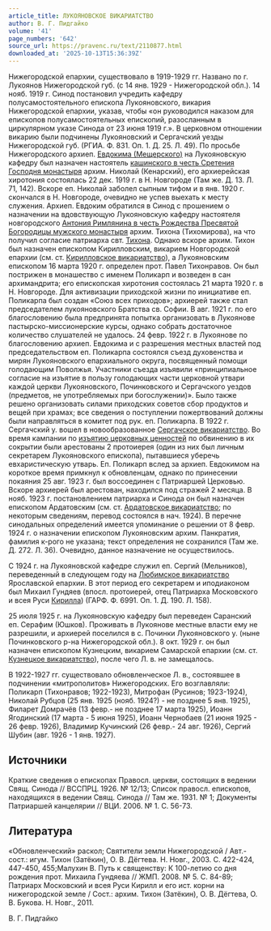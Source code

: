 ```yaml
---
article_title: ЛУКОЯНОВСКОЕ ВИКАРИАТСТВО
author: В. Г. Пидгайко
volume: '41'
page_numbers: '642'
source_url: https://pravenc.ru/text/2110877.html
downloaded_at: '2025-10-13T15:36:39Z'
---
```


Нижегородской епархии, существовало в 1919-1929 гг. Названо по г. Лукоянов Нижегородской губ. (с 14 янв. 1929 - Нижегородской обл.). 14 нояб. 1919 г. Синод постановил учредить кафедру полусамостоятельного епископа Лукояновского, викария Нижегородской епархии, указав, чтобы «он руководился наказом для епископов полусамостоятельных епископий, разосланным в циркулярном указе Синода от 23 июня 1919 г.». В церковном отношении викарию были подчинены Лукояновский и Сергачский уезды Нижегородской губ. (РГИА. Ф. 831. Оп. 1. Д. 25. Л. 49). По просьбе Нижегородского архиеп. [Евдокима (Мещерского)](https://pravenc.ru/text/Евдоким.html) на Лукояновскую кафедру был назначен настоятель [кашинского в честь Сретения Господня монастыря](<https://pravenc.ru/text/кашинского в честь Сретения Господня монастыря.html>) архим. Николай (Кенарский), его архиерейская хиротония состоялась 22 дек. 1919 г. в Н. Новгороде (Там же. Д. 13. Л. 71, 142). Вскоре еп. Николай заболел сыпным тифом и в янв. 1920 г. скончался в Н. Новгороде, очевидно не успев выехать к месту служения. Архиеп. Евдоким обратился в Синод с прошением о назначении на вдовствующую Лукояновскую кафедру настоятеля новгородского [Антония Римлянина в честь Рождества Пресвятой Богородицы мужского монастыря](<https://pravenc.ru/text/Антония Римлянина в честь Рождества Пресвятой Богородицы мужского монастыря.html>) архим. Тихона (Тихомирова), на что получил согласие патриарха свт. [Тихона](https://pravenc.ru/text/Тихон.html). Однако вскоре архим. Тихон был назначен епископом Кирилловским, викарием Новгородской епархии (см. ст. [Кирилловское викариатство](<https://pravenc.ru/text/Кирилловское викариатство.html>)), а Лукояновским епископом 16 марта 1920 г. определен прот. Павел Тихонравов. Он был пострижен в монашество с именем Поликарп и возведен в сан архимандрита; его епископская хиротония состоялась 21 марта 1920 г. в Н. Новгороде. Для активизации приходской жизни по инициативе еп. Поликарпа был создан «Союз всех приходов»; архиерей также стал председателем лукояновского Братства св. Софии. В авг. 1921 г. по его благословению была предпринята попытка организовать в Лукоянове пастырско-миссионерские курсы, однако собрать достаточное количество слушателей не удалось. 24 февр. 1922 г. в Лукоянове по благословению архиеп. Евдокима и с разрешения местных властей под председательством еп. Поликарпа состоялся съезд духовенства и мирян Лукояновского епархиального округа, посвященный помощи голодающим Поволжья. Участники съезда изъявили «принципиальное согласие на изъятие в пользу голодающих части церковной утвари каждой церкви Лукояновского, Починковского и Сергачского уездов (предметов, не употребляемых при богослужении)». Было также решено организовать силами приходских советов сбор продуктов и вещей при храмах; все сведения о поступлении пожертвований должны были направляться в комитет под рук. еп. Поликарпа. В 1922 г. Сергачский у. вошел в новообразованное [Сергачское викариатство](<https://pravenc.ru/text/Сергачское викариатство.html>). Во время кампании по [изъятию церковных ценностей](<https://pravenc.ru/text/ИЗЪЯТИЕ ЦЕРКОВНЫХ ЦЕННОСТЕЙ.html>) по обвинению в их сокрытии были арестованы 2 протоиерея (один из них был личным секретарем Лукояновского епископа), пытавшиеся уберечь евхаристическую утварь. Еп. Поликарп вслед за архиеп. Евдокимом на короткое время примкнул к обновленцам, однако по принесении покаяния 25 авг. 1923 г. был воссоединен с Патриаршей Церковью. Вскоре архиерей был арестован, находился под стражей 2 месяца. В нояб. 1923 г. постановлением патриарха и Синода он был назначен епископом Ардатовским (см. ст. [Ардатовское викариатство](<https://pravenc.ru/text/Ардатовское викариатство.html>); по некоторым сведениям, перевод состоялся в нач. 1924). В перечне синодальных определений имеется упоминание о решении от 8 февр. 1924 г. о назначении епископом Лукояновским архим. Панкратия, фамилия к-рого не указана; текст определения не сохранился (Там же. Д. 272. Л. 36). Очевидно, данное назначение не осуществилось.

С 1924 г. на Лукояновской кафедре служил еп. Сергий (Мельников), переведенный в следующем году на [Любимское викариатство](<https://pravenc.ru/text/Любимское викариатство.html>) Ярославской епархии. В этот период его секретарем и иподиаконом был Михаил Гундяев (впосл. протоиерей, отец Патриарха Московского и всея Руси [Кирилла](https://pravenc.ru/text/Кирилл.html)) (ГАРФ. Ф. 6991. Оп. 1. Д. 190. Л. 158).

25 июля 1925 г. на Лукояновскую кафедру был переведен Саранский еп. Серафим (Юшков). Проживать в Лукоянове местные власти ему не разрешили, и архиерей поселился в с. Починки Лукояновского у. (ныне Починковского р-на Нижегородской обл.). 8 окт. 1929 г. он был назначен епископом Кузнецким, викарием Самарской епархии (см. ст. [Кузнецкое викариатство](<https://pravenc.ru/text/Кузнецкое викариатство.html>)), после чего Л. в. не замещалось.

В 1922-1927 гг. существовало обновленческое Л. в., состоявшее в подчинении «митрополитов» Нижегородских. Его возглавляли: Поликарп (Тихонравов; 1922-1923), Митрофан (Русинов; 1923-1924), Николай Рубцов (25 янв. 1925 (нояб. 1924?) - не позднее 5 янв. 1925), Филарет Домрачёв (13 февр.- не позднее 17 марта 1925), Иоанн Ягодинский (17 марта - 5 июня 1925), Иоанн Чернобаев (21 июня 1925 - 26 февр. 1926), Владимир Кучинский (26 февр.- 24 авг. 1926), Сергий Шубин (авг. 1926 - 1 янв. 1927).

## Источники

Краткие сведения о епископах Правосл. церкви, состоящих в ведении Свящ. Синода // ВССПРЦ. 1926. № 12/13; Список правосл. епископов, находящихся в ведении Свящ. Синода // Там же. 1931. № 1; Документы Патриаршей канцелярии // ВЦИ. 2006. № 1. С. 56-73.

## Литература

«Обновленческий» раскол; Святители земли Нижегородской / Авт.-сост.: игум. Тихон (Затёкин), О. В. Дёгтева. Н. Новг., 2003. С. 422-424, 447-450, 455;Малухин В. Путь к священству: К 100-летию со дня рождения прот. Михаила Гундяева // ЖМП. 2008. № 5. С. 84-89; Патриарх Московский и всея Руси Кирилл и его ист. корни на нижегородской земле / Сост.: архим. Тихон (Затёкин), О. В. Дёгтева, О. В. Букова. Н. Новг., 2011.

В. Г. Пидгайко
